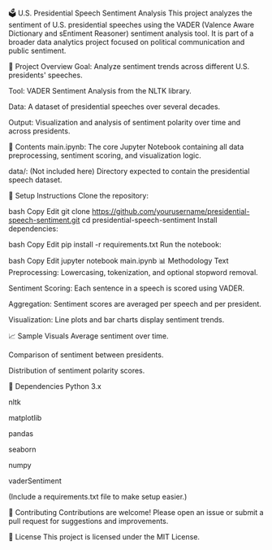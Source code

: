 🗳️ U.S. Presidential Speech Sentiment Analysis
This project analyzes the sentiment of U.S. presidential speeches using the VADER (Valence Aware Dictionary and sEntiment Reasoner) sentiment analysis tool. It is part of a broader data analytics project focused on political communication and public sentiment.

📓 Project Overview
Goal: Analyze sentiment trends across different U.S. presidents' speeches.

Tool: VADER Sentiment Analysis from the NLTK library.

Data: A dataset of presidential speeches over several decades.

Output: Visualization and analysis of sentiment polarity over time and across presidents.

🧪 Contents
main.ipynb: The core Jupyter Notebook containing all data preprocessing, sentiment scoring, and visualization logic.

data/: (Not included here) Directory expected to contain the presidential speech dataset.

🔧 Setup Instructions
Clone the repository:

bash
Copy
Edit
git clone https://github.com/yourusername/presidential-speech-sentiment.git
cd presidential-speech-sentiment
Install dependencies:

bash
Copy
Edit
pip install -r requirements.txt
Run the notebook:

bash
Copy
Edit
jupyter notebook main.ipynb
📊 Methodology
Text Preprocessing: Lowercasing, tokenization, and optional stopword removal.

Sentiment Scoring: Each sentence in a speech is scored using VADER.

Aggregation: Sentiment scores are averaged per speech and per president.

Visualization: Line plots and bar charts display sentiment trends.

📈 Sample Visuals
Average sentiment over time.

Comparison of sentiment between presidents.

Distribution of sentiment polarity scores.

🧰 Dependencies
Python 3.x

nltk

matplotlib

pandas

seaborn

numpy

vaderSentiment

(Include a requirements.txt file to make setup easier.)

🤝 Contributing
Contributions are welcome! Please open an issue or submit a pull request for suggestions and improvements.

📄 License
This project is licensed under the MIT License.
